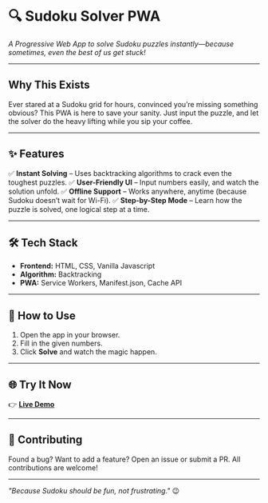# 🔍 Sudoku Solver PWA

*A Progressive Web App to solve Sudoku puzzles instantly—because sometimes, even the best of us get stuck!*

---

## **Why This Exists**
Ever stared at a Sudoku grid for hours, convinced you’re missing something obvious? This PWA is here to save your sanity. Just input the puzzle, and let the solver do the heavy lifting while you sip your coffee.

---

## **✨ Features**
✅ **Instant Solving** – Uses backtracking algorithms to crack even the toughest puzzles.
✅ **User-Friendly UI** – Input numbers easily, and watch the solution unfold.
✅ **Offline Support** – Works anywhere, anytime (because Sudoku doesn’t wait for Wi-Fi).
✅ **Step-by-Step Mode** – Learn how the puzzle is solved, one logical step at a time.

---

## **🛠 Tech Stack**
- **Frontend:** HTML, CSS, Vanilla Javascript
- **Algorithm:** Backtracking
- **PWA:** Service Workers, Manifest.json, Cache API

---

## **🚀 How to Use**
1. Open the app in your browser.
2. Fill in the given numbers.
3. Click **Solve** and watch the magic happen.

---

## **🌐 Try It Now**
👉 **[Live Demo](https://bvsymind.github.io/sudoku-solver-pwa/)**

---

## **🤝 Contributing**
Found a bug? Want to add a feature? Open an issue or submit a PR.
All contributions are welcome!

---

*"Because Sudoku should be fun, not frustrating."* 😉
